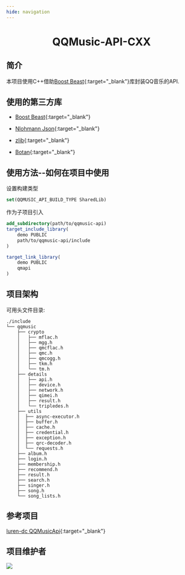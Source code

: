 ```yaml
---
hide: navigation
---
```


<div align="center">
    <h1> QQMusic-API-CXX </h1>
</div>

## 简介

本项目使用C++借助[Boost Beast](https://www.boost.org/doc/libs/1_85_0/libs/beast/doc/html/index.html){:target="_blank"}库封装QQ音乐的API.

## 使用的第三方库

- [Boost Beast](https://www.boost.org/doc/libs/1_85_0/libs/beast/doc/html/index.html){:target="_blank"}

- [Nlohmann Json](https://json.nlohmann.me/){:target="_blank"}

- [zlib](https://github.com/madler/zlib){:target="_blank"}

- [Botan](https://botan.randombit.net/){:target="_blank"}

## 使用方法--如何在项目中使用

设置构建类型

```cmake
set(QQMUSIC_API_BUILD_TYPE SharedLib)
```

作为子项目引入

```cmake
add_subdirectory(path/to/qqmusic-api)
target_include_library(
    demo PUBLIC
    path/to/qqmusic-api/include
)

target_link_library(
    demo PUBLIC
    qmapi
)
```

## 项目架构

可用头文件目录:

```
./include
└── qqmusic
    ├── crypto
    │   ├── mflac.h
    │   ├── mgg.h
    │   ├── qmcflac.h
    │   ├── qmc.h
    │   ├── qmcogg.h
    │   ├── tkm.h
    │   └── tm.h
    ├── details
    │   ├── api.h
    │   ├── device.h
    │   ├── network.h
    │   ├── qimei.h
    │   ├── result.h
    │   └── tripledes.h
    ├── utils               
    │  ├── async-executor.h
    │  ├── buffer.h        
    │  ├── cache.h         
    │  ├── credential.h    
    │  ├── exception.h     
    │  ├── qrc-decoder.h   
    │  └── requests.h      
    ├── album.h
    ├── login.h
    ├── membership.h
    ├── recommend.h
    ├── result.h
    ├── search.h
    ├── singer.h
    ├── song.h
    └── song_lists.h
```

## 参考项目

[luren-dc QQMusicApi](https://github.com/luren-dc/QQMusicApi){:target="_blank"}

## 项目维护者

<a href="https://github.com/aurora0x27/qqmusic-api-cxx/graphs/contributors">
  <img src="https://contrib.rocks/image?repo=aurora0x27/qqmusic-api-cxx" />
</a>
